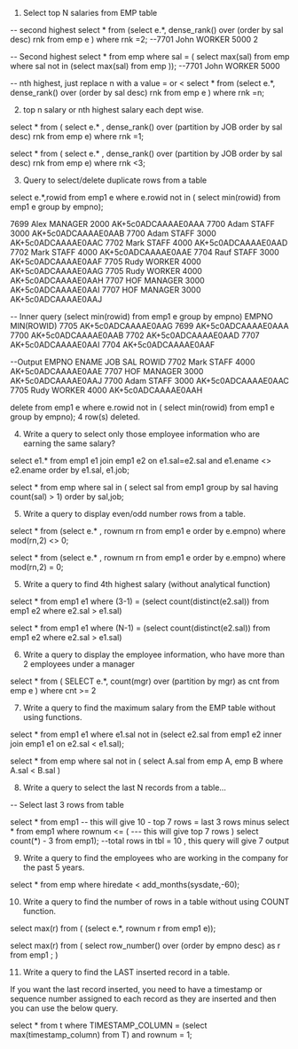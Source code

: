 1. Select top N salaries from EMP table

-- second highest 
select * from
(select e.*,
    dense_rank() over (order by sal desc) rnk from emp e )
where rnk =2;
--7701	John	WORKER	5000	2

-- Second highest 
select * from emp where sal = (
select max(sal) from emp where sal not in (select max(sal) from emp ));
--7701	John	WORKER	5000


-- nth highest, just replace  n with a value = or < 
select * from
(select e.*,
    dense_rank() over (order by sal desc) rnk from emp e )
where rnk =n;


2. top n salary or nth highest salary each dept wise. 

select * from (
select e.* , dense_rank() over (partition by JOB order by sal desc) rnk from emp e) where rnk =1;

select * from (
select e.* , dense_rank() over (partition by JOB order by sal desc) rnk from emp e) where rnk <3;


3. Query to select/delete duplicate rows from a table

select e.*,rowid from emp1 e where e.rowid not in (
select min(rowid) from emp1 e group by empno);



7699	Alex	MANAGER	2000	AK+5c0ADCAAAAE0AAA
7700	Adam	STAFF	3000	AK+5c0ADCAAAAE0AAB
7700	Adam	STAFF	3000	AK+5c0ADCAAAAE0AAC
7702	Mark	STAFF	4000	AK+5c0ADCAAAAE0AAD
7702	Mark	STAFF	4000	AK+5c0ADCAAAAE0AAE
7704	Rauf	STAFF	3000	AK+5c0ADCAAAAE0AAF
7705	Rudy	WORKER	4000	AK+5c0ADCAAAAE0AAG
7705	Rudy	WORKER	4000	AK+5c0ADCAAAAE0AAH
7707	HOF		MANAGER	3000	AK+5c0ADCAAAAE0AAI
7707	HOF		MANAGER	3000	AK+5c0ADCAAAAE0AAJ

-- Inner query (select min(rowid) from emp1 e group by empno)
EMPNO	MIN(ROWID)
7705	AK+5c0ADCAAAAE0AAG
7699	AK+5c0ADCAAAAE0AAA
7700	AK+5c0ADCAAAAE0AAB
7702	AK+5c0ADCAAAAE0AAD
7707	AK+5c0ADCAAAAE0AAI
7704	AK+5c0ADCAAAAE0AAF

--Output 
EMPNO	ENAME	JOB	SAL	ROWID
7702	Mark	STAFF	4000	AK+5c0ADCAAAAE0AAE
7707	HOF		MANAGER	3000	AK+5c0ADCAAAAE0AAJ
7700	Adam	STAFF	3000	AK+5c0ADCAAAAE0AAC
7705	Rudy	WORKER	4000	AK+5c0ADCAAAAE0AAH

delete from emp1 e where e.rowid not in (
select min(rowid) from emp1 e group by empno);
4 row(s) deleted.


4. Write a query to select only those employee information who are earning the same salary?


select e1.* from emp1 e1 join emp1 e2 on e1.sal=e2.sal and e1.ename <> e2.ename order by e1.sal, e1.job;

select * from emp where sal in (
select sal from emp1 group by sal having count(sal) > 1) order by sal,job; 


5. Write a query to display even/odd number rows from a table.

select * from 
(select e.* , rownum rn from emp1 e order by e.empno) where mod(rn,2) <> 0;


select * from 
(select e.* , rownum rn from emp1 e order by e.empno) where mod(rn,2) = 0;


5. Write a query to find 4th highest salary (without analytical function)


select * from emp1 e1 where (3-1) = (select count(distinct(e2.sal)) from emp1 e2 where e2.sal > e1.sal)

select * from emp1 e1 where (N-1) = (select count(distinct(e2.sal)) from emp1 e2 where e2.sal > e1.sal)

6. Write a query to display the employee information, who have more than 2 employees under a manager

select * from ( SELECT e.*, count(mgr) over (partition by mgr) as cnt from emp e ) where cnt >= 2

7. Write a query to find the maximum salary from the EMP table without using functions.

select * from emp1 e1 where e1.sal not in (select e2.sal from emp1 e2 inner join emp1 e1 on e2.sal < e1.sal);

select * from emp where sal not in ( select A.sal from emp A, emp B where A.sal < B.sal )



8. Write a query to select the last N records from a table…

-- Select last 3 rows from table

select * from emp1   -- this will give 10 - top 7 rows = last 3 rows 
    minus 
select * from emp1 where rownum <= ( --- this will give top 7 rows ) 
select count(*) - 3 from emp1); --total rows in tbl = 10 , this query will give 7 output 
    

9. Write a query to find the employees who are working in the company for the past 5 years.

select * from emp where hiredate < add_months(sysdate,-60);


10. Write a query to find the number of rows in a table without using COUNT function.


select max(r) from (
(select e.*, rownum r from emp1 e));

select max(r) from (
select row_number() over (order by empno desc) as r from emp1 ;
)

11. Write a query to find the LAST inserted record in a table.

If you want the last record inserted, you need to have a timestamp or sequence number assigned to each record as they are inserted and then you can use the below query. 

select * from t where TIMESTAMP_COLUMN = (select max(timestamp_column) from T) and rownum = 1;
